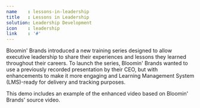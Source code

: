 ```yaml
---
name    : lessons-in-leadership
title   : Lessons in Leadership
solution: Leadership Development
icon    : leadership
link    : '#'
---
```

Bloomin' Brands introduced a new training series designed to allow executive leadership to share their experiences and lessons they learned throughout their careers. To launch the series, Bloomin' Brands wanted to use a previously recorded presentation by their CEO, but with enhancements to make it more engaging and Learning Management System (LMS)-ready for delivery and tracking purposes.

This demo includes an example of the enhanced video based on Bloomin' Brands' source video.
